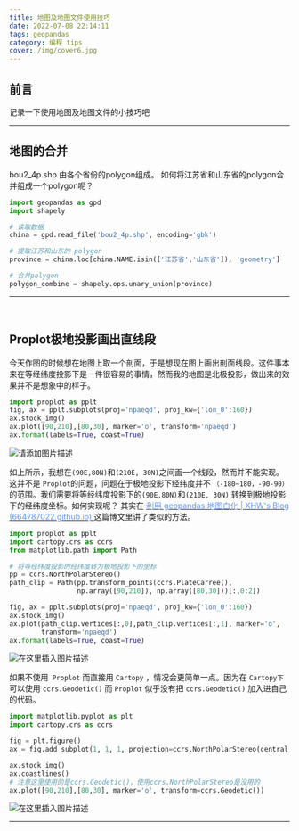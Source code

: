```yaml
---
title: 地图及地图文件使用技巧
date: 2022-07-08 22:14:11
tags: geopandas
category: 编程 tips
cover: /img/cover6.jpg
---
```


## 前言

记录一下使用地图及地图文件的小技巧吧

---

## 地图的合并

bou2_4p.shp 由各个省份的polygon组成。 如何将江苏省和山东省的polygon合并组成一个polygon呢？

```python
import geopandas as gpd
import shapely

# 读取数据
china = gpd.read_file('bou2_4p.shp', encoding='gbk')

# 提取江苏和山东的 polygon
province = china.loc[china.NAME.isin(['江苏省','山东省']), 'geometry']

# 合并polygon
polygon_combine = shapely.ops.unary_union(province)
```

---

&nbsp;

## Proplot极地投影画出直线段

今天作图的时候想在地图上取一个剖面，于是想现在图上画出剖面线段。这件事本来在等经纬度投影下是一件很容易的事情，然而我的地图是北极投影，做出来的效果并不是想象中的样子。

```python
import proplot as pplt
fig, ax = pplt.subplots(proj='npaeqd', proj_kw={'lon_0':160})
ax.stock_img()
ax.plot([90,210],[80,30], marker='o', transform='npaeqd')
ax.format(labels=True, coast=True)
```

<img title="" src="https://img-blog.csdnimg.cn/a71659de2e6b4d98a61b8f2c5b0f43fd.png" alt="请添加图片描述" data-align="center">

如上所示，我想在`(90E,80N)`和`(210E, 30N)`之间画一个线段，然而并不能实现。这并不是 `Proplot`的问题，问题在于极地投影下经纬度并不 `（-180~180，-90-90）` 的范围。我们需要将等经纬度投影下的`(90E,80N)`和`(210E, 30N)` 转换到极地投影下的经纬度坐标。如何实现呢？ 其实在 [<font color=CornflowerBlue>利用 geopandas 地图白化 | XHW's Blog (664787022.github.io) </font>](https://664787022.github.io/2022/06/22/geomask/) 这篇博文里讲了类似的方法。

```python
import proplot as pplt
import cartopy.crs as ccrs
from matplotlib.path import Path  

# 将等经纬度投影的经纬度转为极地投影下的坐标
pp = ccrs.NorthPolarStereo()
path_clip = Path(pp.transform_points(ccrs.PlateCarree(),
                 np.array([90,210]), np.array([80,30]))[:,0:2])

fig, ax = pplt.subplots(proj='npaeqd', proj_kw={'lon_0':160})
ax.stock_img()
ax.plot(path_clip.vertices[:,0],path_clip.vertices[:,1], marker='o',
        transform='npaeqd')
ax.format(labels=True, coast=True)
```

<img src="https://img-blog.csdnimg.cn/681da9e3b5444bce93a3c583445e81b5.png" title="" alt="在这里插入图片描述" data-align="center">

如果不使用` Proplot` 而直接用 `Cartopy` ，情况会更简单一点。因为在 `Cartopy下` 可以使用 `ccrs.Geodetic()`  而 `Proplot` 似乎没有把 `ccrs.Geodetic()` 加入进自己的代码。

```python
import matplotlib.pyplot as plt
import cartopy.crs as ccrs

fig = plt.figure()
ax = fig.add_subplot(1, 1, 1, projection=ccrs.NorthPolarStereo(central_longitude=160))

ax.stock_img()
ax.coastlines() 
# 注意这里使用的是ccrs.Geodetic()，使用ccrs.NorthPolarStereo是没用的
ax.plot([90,210],[80,30], marker='o', transform=ccrs.Geodetic())
```

<img src="https://img-blog.csdnimg.cn/9ce0b9e361084cc091894ec2a84453c0.png" title="" alt="在这里插入图片描述" data-align="center">

---
